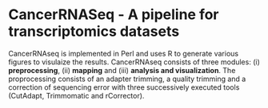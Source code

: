 # CancerRNASeq - A pipeline for transcriptomics datasets

CancerRNAseq is implemented in Perl and uses R to generate various figures to visulaize the results.
CancerRNAseq consists of three modules: (i) **preprocessing**, (ii) **mapping** and (iii) **analysis and visualization**.
The proprocessing consists of an adapter trimming, a quality trimming and a correction of sequencing error with three successively executed tools (CutAdapt, Trimmomatic and rCorrector).  
